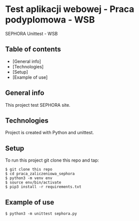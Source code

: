 # Test aplikacji webowej - Praca podyplomowa - WSB
SEPHORA Unittest - WSB
## Table of contents
* [General info]
* [Technologies]
* [Setup]
* [Example of use]
## General info
This project test SEPHORA site.
## Technologies
Project is created with Python and unittest. 
## Setup
To run this project git clone this repo and tap:
```
$ git clone this repo
$ cd praca_zaliczeniowa_sephora
$ python3 -m venv env
$ source env/bin/activate
$ pip3 install -r requirements.txt
```
## Example of use

```
$ python3 -m unittest sephora.py
```
